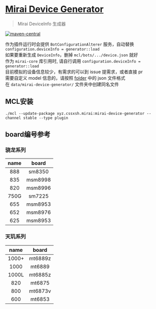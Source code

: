 # [Mirai Device Generator](https://github.com/cssxsh/mirai-device-generator)

> Mirai DeviceInfo 生成器

[![maven-central](https://img.shields.io/maven-central/v/xyz.cssxsh.mirai/mirai-device-generator)](https://search.maven.org/artifact/xyz.cssxsh.mirai/mirai-device-generator)

作为插件运行时会提供 `BotConfigurationAlterer` 服务，自动替换 `configuration.deviceInfo = generator::load`  
如果要重新生成 `DeviceInfo`，删掉 `mcl/bots/.../device.json` 就好  
作为 `mirai-core` 库引用时, 请自行调用 `configuration.deviceInfo = generator::load`  
目前模拟的设备信息较少，有需求的可以到 issue 提需求，或者直接 pr  
需要自定义 model 信息的，请按照 [folder](src/main/resources/xyz/cssxsh/mirai) 中的 json 文件格式  
在 `data/mirai-device-generator/` 文件夹中创建同名文件

## MCL安装

`./mcl --update-package xyz.cssxsh.mirai:mirai-device-generator --channel stable --type plugin`

## board编号参考

### 骁龙系列

| name |  board  |
|:----:|:-------:|
| 888  | sm8350  |
| 835  | msm8998 |
| 820  | msm8996 |
| 750G | sm7225  |
| 655  | msm8953 |
| 652  | msm8976 |
| 625  | msm8953 |

### 天玑系列

| name  |  board  |
|:-----:|:-------:|
| 1000+ | mt6889z |
| 1000  | mt6889  |
| 1000L | mt6885z |
|  820  | mt6875  |
|  800  | mt6873v |
|  600  | mt6853  |